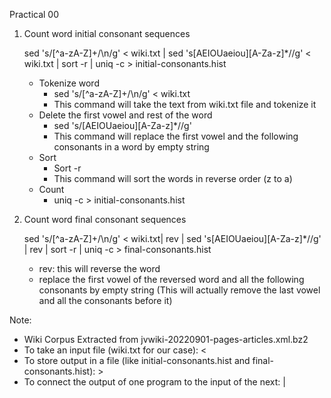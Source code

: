 Practical 00

1. Count word initial consonant sequences

    sed 's/[^a-zA-Z]\+/\n/g' < wiki.txt | sed 's[AEIOUaeiou][A-Za-z]*//g' < wiki.txt | sort -r | uniq -c > initial-consonants.hist

    - Tokenize word
        + sed 's/[^a-zA-Z]\+/\n/g' < wiki.txt
        + This command will take the text from wiki.txt file and tokenize it
    - Delete the first vowel and rest of the word
        + sed 's/[AEIOUaeiou][A-Za-z]*//g'
        + This command will replace the first vowel and the following consonants in a word by empty string
    - Sort
        + Sort -r 
        + This command will sort the words in reverse order (z to a)
    - Count
        + uniq -c > initial-consonants.hist




2. Count word final consonant sequences

    sed 's/[^a-zA-Z]\+/\n/g' < wiki.txt| rev | sed 's[AEIOUaeiou][A-Za-z]*//g' | rev | sort -r | uniq -c > final-consonants.hist
    
    - rev: this will reverse the word
    - replace the first vowel of the reversed word and all the following consonants by empty string (This will actually remove the last vowel and all the consonants before it)





Note:
  - Wiki Corpus Extracted from jvwiki-20220901-pages-articles.xml.bz2
  - To take an input file (wiki.txt for our case): < 
  - To store output in a file (like initial-consonants.hist and final-consonants.hist): >
  - To connect the output of one program to the input of the next: | 
